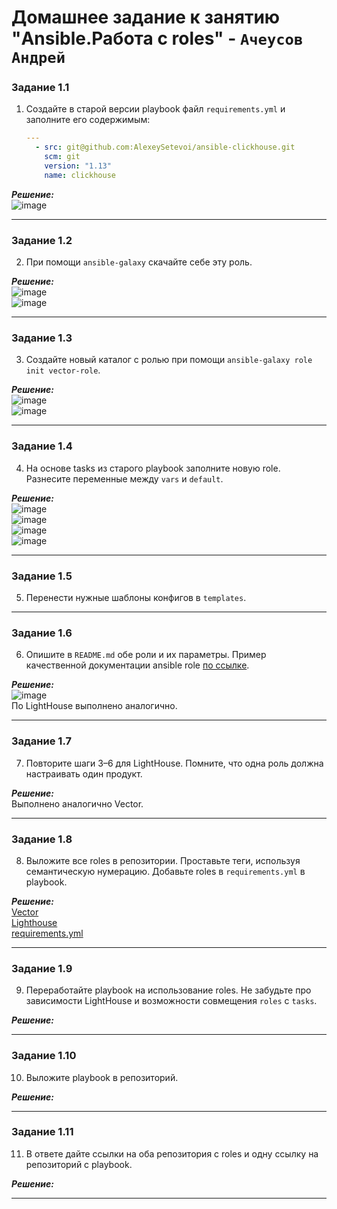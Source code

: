 # Домашнее задание к занятию  "Ansible.Работа с roles" - `Ачеусов Андрей`

### Задание 1.1

1. Создайте в старой версии playbook файл `requirements.yml` и заполните его содержимым:

   ```yaml
   ---
     - src: git@github.com:AlexeySetevoi/ansible-clickhouse.git
       scm: git
       version: "1.13"
       name: clickhouse 
   ```

***Решение:***  
![image](https://github.com/AndrewAche/HW_ALL/assets/121398221/6472bf58-3190-4243-96e7-10790666a15c)


---

### Задание 1.2

2. При помощи `ansible-galaxy` скачайте себе эту роль.

***Решение:***  
![image](https://github.com/AndrewAche/HW_ALL/assets/121398221/d86cfbbc-4a85-419e-a581-366cc489e003)  
![image](https://github.com/AndrewAche/HW_ALL/assets/121398221/31e5ae34-5c95-4cb1-ad24-6085379a349e)


---

### Задание 1.3

3. Создайте новый каталог с ролью при помощи `ansible-galaxy role init vector-role`.

***Решение:***  
![image](https://github.com/AndrewAche/HW_ALL/assets/121398221/b49a2fec-2921-47c1-810d-75f5017d814a)  
![image](https://github.com/AndrewAche/HW_ALL/assets/121398221/ae2df07f-50f4-4960-9790-a46e9554cbc1)


---

### Задание 1.4

4. На основе tasks из старого playbook заполните новую role. Разнесите переменные между `vars` и `default`. 

***Решение:***  
![image](https://github.com/AndrewAche/HW_ALL/assets/121398221/c568e276-b666-4f57-b33a-e29b17955578)  
![image](https://github.com/AndrewAche/HW_ALL/assets/121398221/8c56e03b-a422-435b-92a5-d3073b92e126)  
![image](https://github.com/AndrewAche/HW_ALL/assets/121398221/5cd4909f-b18a-4577-a815-389165dba1cf)  
![image](https://github.com/AndrewAche/HW_ALL/assets/121398221/8cfbfdc2-8a86-462c-8e7b-1534dfdf960b)  



---

### Задание 1.5

5. Перенести нужные шаблоны конфигов в `templates`.



---

### Задание 1.6

6.  Опишите в `README.md` обе роли и их параметры. Пример качественной документации ansible role [по ссылке](https://github.com/cloudalchemy/ansible-prometheus).

***Решение:***  
![image](https://github.com/AndrewAche/HW_ALL/assets/121398221/ce0041bf-294f-417e-a8b0-24e230aa6446)  
По LightHouse выполнено аналогично.


---

### Задание 1.7

7. Повторите шаги 3–6 для LightHouse. Помните, что одна роль должна настраивать один продукт.

***Решение:***  
Выполнено аналогично  Vector.


---

### Задание 1.8

8. Выложите все roles в репозитории. Проставьте теги, используя семантическую нумерацию. Добавьте roles в `requirements.yml` в playbook.

***Решение:***  
[Vector](https://github.com/AndrewAche/HW_ALL.git)  
[Lighthouse](https://github.com/AndrewAche/Ansible-LightHouse-role.git)  
[requirements.yml](https://github.com/AndrewAche/HW_ALL/blob/main/4-Работа%20с%20roles/requirements.yml)  


---

### Задание 1.9

9. Переработайте playbook на использование roles. Не забудьте про зависимости LightHouse и возможности совмещения `roles` с `tasks`.

***Решение:***  



---

### Задание 1.10

10. Выложите playbook в репозиторий.

***Решение:***  



---

### Задание 1.11

11. В ответе дайте ссылки на оба репозитория с roles и одну ссылку на репозиторий с playbook.

***Решение:***  



---
